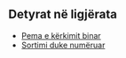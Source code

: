 ## Detyrat në ligjërata

- [Pema e kërkimit binar](https://github.com/FatbardhKadriu/Binary-Search-Tree)
- [Sortimi duke numëruar](https://github.com/FatbardhKadriu/CountingSort)


